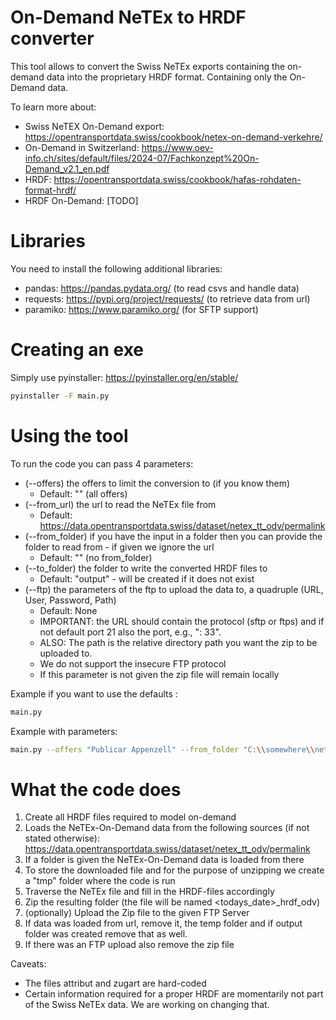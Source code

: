 # On-Demand NeTEx to HRDF converter

This tool allows to convert the Swiss NeTEx exports containing the on-demand data into the proprietary HRDF format.
Containing only the On-Demand data.

To learn more about:

* Swiss NeTEX On-Demand export: https://opentransportdata.swiss/cookbook/netex-on-demand-verkehre/
* On-Demand in Switzerland: https://www.oev-info.ch/sites/default/files/2024-07/Fachkonzept%20On-Demand_v2.1_en.pdf
* HRDF: https://opentransportdata.swiss/cookbook/hafas-rohdaten-format-hrdf/
* HRDF On-Demand: [TODO]

# Libraries

You need to install the following additional libraries:

* pandas: https://pandas.pydata.org/ (to read csvs and handle data)
* requests: https://pypi.org/project/requests/ (to retrieve data from url)
* paramiko: https://www.paramiko.org/ (for SFTP support)

# Creating an exe

Simply use pyinstaller: https://pyinstaller.org/en/stable/

```sh
pyinstaller -F main.py
```

# Using the tool

To run the code you can pass 4 parameters:

* (--offers) the offers to limit the conversion to (if you know them)
    * Default: "" (all offers)
* (--from_url) the url to read the NeTEx file from
    * Default: https://data.opentransportdata.swiss/dataset/netex_tt_odv/permalink
* (--from_folder) if you have the input in a folder then you can provide the folder to read from - if given we ignore
  the url
    * Default: "" (no from_folder)
* (--to_folder) the folder to write the converted HRDF files to
    * Default: "output" - will be created if it does not exist
* (--ftp) the parameters of the ftp to upload the data to, a quadruple (URL, User, Password, Path)
    * Default: None
    * IMPORTANT: the URL should contain the protocol (sftp or ftps) and if not default port 21 also the port, e.g., ":
      33". 
    * ALSO: The path is the relative directory path you want the zip to be uploaded to.
    * We do not support the insecure FTP protocol
    * If this parameter is not given the zip file will remain locally

Example if you want to use the defaults :

```sh
main.py 
```

Example with parameters:

```sh
main.py --offers "Publicar Appenzell" --from_folder "C:\\somewhere\\netex" --to_folder "C:\\somehwere\\hrdf" --ftp "sftp://abc.com:33 user password path"
```

# What the code does

1. Create all HRDF files required to model on-demand
2. Loads the NeTEx-On-Demand data from the following sources (if not stated
   otherwise): https://data.opentransportdata.swiss/dataset/netex_tt_odv/permalink
3. If a folder is given the NeTEx-On-Demand data is loaded from there
4. To store the downloaded file and for the purpose of unzipping we create a "tmp" folder where the code is run
5. Traverse the NeTEx file and fill in the HRDF-files accordingly
6. Zip the resulting folder (the file will be named <todays_date>_hrdf_odv)
7. (optionally) Upload the Zip file to the given FTP Server
8. If data was loaded from url, remove it, the temp folder and if output folder was created remove that as well.
9. If there was an FTP upload also remove the zip file

Caveats:

* The files attribut and zugart are hard-coded
* Certain information required for a proper HRDF are momentarily not part of the Swiss NeTEx data. We are working on
  changing that.
